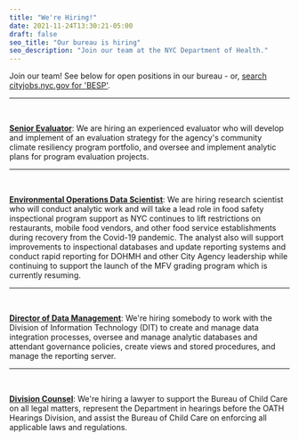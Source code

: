 ```yaml
---
title: "We're Hiring!"
date: 2021-11-24T13:30:21-05:00
draft: false
seo_title: "Our bureau is hiring"
seo_description: "Join our team at the NYC Department of Health."
---
```


Join our team! See below for open positions in our bureau - or, [search cityjobs.nyc.gov for 'BESP'](https://cityjobs.nyc.gov/jobs?q=BESP&options=&page=1).

---
<br>

[**Senior Evaluator**](https://cityjobs.nyc.gov/job/senior-evaluator-bureau-of-environmental-surveillance-and-policy-in-queens-jid-13557): We are hiring an experienced evaluator who will develop and implement of an evaluation strategy for the agency's community climate resiliency program portfolio, and oversee and implement analytic plans for program evaluation projects.

---
<br>

[**Environmental Operations Data Scientist**](https://cityjobs.nyc.gov/job/environmental-operations-data-scientist-bureau-of-environmental-surveillance-and-policy-in-manhattan-jid-13176): We are hiring research scientist who will conduct analytic work and will take a lead role in food safety inspectional program support as NYC continues to lift restrictions on restaurants, mobile food vendors, and other food service establishments during recovery from the Covid-19 pandemic. The analyst also will support improvements to inspectional databases and update reporting systems and conduct rapid reporting for DOHMH and other City Agency leadership while continuing to support the launch of the MFV grading program which is currently resuming.

---
<br>

[**Director of Data Management**](https://cityjobs.nyc.gov/job/director-data-management-bureau-of-environmental-surveillance-and-policy-in-manhattan-jid-12559): We're hiring somebody to work with the Division of Information Technology (DIT) to create and manage data integration processes, oversee and manage analytic databases and attendant governance policies, create views and stored procedures, and manage the reporting server. 

---
<br>

[**Division Counsel**](https://cityjobs.nyc.gov/job/division-counsel-bureau-of-environmental-science-and-policy-besp-in-manhattan-jid-10975): We're hiring a lawyer to support the Bureau of Child Care on all legal matters, represent the Department in hearings before the OATH Hearings Division, and assist the Bureau of Child Care on enforcing all applicable laws and regulations. 

